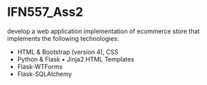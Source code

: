 # IFN557_Ass2
 develop a web application implementation of ecommerce store that implements the following technologies: 
 - HTML & Bootstrap (version 4), CSS 
 - Python & Flask • Jinja2 HTML Templates 
 - Flask-WTForms 
 - Flask-SQLAlchemy
